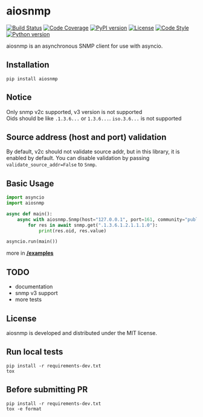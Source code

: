 # aiosnmp
[![Build Status](https://dev.azure.com/6660879/aiosnmp/_apis/build/status/hh-h.aiosnmp?branchName=master)](https://dev.azure.com/6660879/aiosnmp/_build/results?buildId=38&view=results)
[![Code Coverage](https://img.shields.io/codecov/c/github/hh-h/aiosnmp/master.svg?style=flat)](https://codecov.io/github/hh-h/aiosnmp?branch=master)
[![PyPI version](https://badge.fury.io/py/aiosnmp.svg)](https://badge.fury.io/py/aiosnmp)
[![License](https://img.shields.io/badge/license-MIT-brightgreen.svg)](https://img.shields.io/badge/license-MIT-brightgreen.svg)
[![Code Style](https://img.shields.io/badge/code%20style-black-black.svg)](https://github.com/ambv/black)
[![Python version](https://img.shields.io/badge/python-3.6%2B-brightgreen.svg)](https://img.shields.io/badge/python-3.6%2B-brightgreen.svg)

aiosnmp is an asynchronous SNMP client for use with asyncio.

## Installation
```shell
pip install aiosnmp
```

## Notice
Only snmp v2c supported, v3 version is not supported  
Oids should be like `.1.3.6...` or `1.3.6...`. `iso.3.6...` is not supported


## Source address (host and port) validation
By default, v2c should not validate source addr, but in this library, it is enabled by default.
You can disable validation by passing `validate_source_addr=False` to `Snmp`.

## Basic Usage
```python
import asyncio
import aiosnmp

async def main():
    async with aiosnmp.Snmp(host="127.0.0.1", port=161, community="public") as snmp:
        for res in await snmp.get(".1.3.6.1.2.1.1.1.0"):
            print(res.oid, res.value)

asyncio.run(main())
```

more in [**/examples**](https://github.com/hh-h/aiosnmp/tree/master/examples)

## TODO
* documentation
* snmp v3 support
* more tests

## License
aiosnmp is developed and distributed under the MIT license.

## Run local tests
```shell
pip install -r requirements-dev.txt
tox
```

## Before submitting PR
```shell
pip install -r requirements-dev.txt
tox -e format
```

